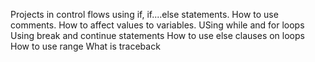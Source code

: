 Projects in control flows using if, if....else statements.
How to use comments.
How to affect values to variables.
USing while and for loops
Using break and continue statements
How to use else clauses on loops
How to use range
What is traceback
